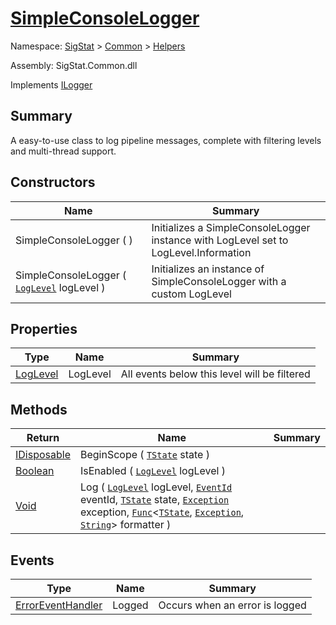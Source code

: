 # [SimpleConsoleLogger](./SimpleConsoleLogger.md)

Namespace: [SigStat]() > [Common](./../README.md) > [Helpers](./README.md)

Assembly: SigStat.Common.dll

Implements [ILogger](https://docs.microsoft.com/en-us/dotnet/api/Microsoft.Extensions.Logging.ILogger)

## Summary
A easy-to-use class to log pipeline messages, complete with filtering levels and multi-thread support.

## Constructors

| Name | Summary | 
| --- | --- | 
| SimpleConsoleLogger (  ) | Initializes a SimpleConsoleLogger instance with LogLevel set to LogLevel.Information | 
| SimpleConsoleLogger ( [`LogLevel`](https://docs.microsoft.com/en-us/dotnet/api/Microsoft.Extensions.Logging.LogLevel) logLevel ) | Initializes an instance of SimpleConsoleLogger with a custom LogLevel | 


## Properties

| Type | Name | Summary | 
| --- | --- | --- | 
| [LogLevel](https://docs.microsoft.com/en-us/dotnet/api/Microsoft.Extensions.Logging.LogLevel) | LogLevel | All events below this level will be filtered | 


## Methods

| Return | Name | Summary | 
| --- | --- | --- | 
| [IDisposable](https://docs.microsoft.com/en-us/dotnet/api/System.IDisposable) | BeginScope ( [`TState`](./SimpleConsoleLogger.md) state ) |  | 
| [Boolean](https://docs.microsoft.com/en-us/dotnet/api/System.Boolean) | IsEnabled ( [`LogLevel`](https://docs.microsoft.com/en-us/dotnet/api/Microsoft.Extensions.Logging.LogLevel) logLevel ) |  | 
| [Void](https://docs.microsoft.com/en-us/dotnet/api/System.Void) | Log ( [`LogLevel`](https://docs.microsoft.com/en-us/dotnet/api/Microsoft.Extensions.Logging.LogLevel) logLevel, [`EventId`](https://docs.microsoft.com/en-us/dotnet/api/Microsoft.Extensions.Logging.EventId) eventId, [`TState`](./SimpleConsoleLogger.md) state, [`Exception`](https://docs.microsoft.com/en-us/dotnet/api/System.Exception) exception, [`Func`](./SimpleConsoleLogger.md)\<[`TState`](./SimpleConsoleLogger.md), [`Exception`](https://docs.microsoft.com/en-us/dotnet/api/System.Exception), [`String`](https://docs.microsoft.com/en-us/dotnet/api/System.String)> formatter ) |  | 


## Events

| Type | Name | Summary | 
| --- | --- | --- | 
| [ErrorEventHandler](./SimpleConsoleLogger.md) | Logged | Occurs when an error is logged | 


